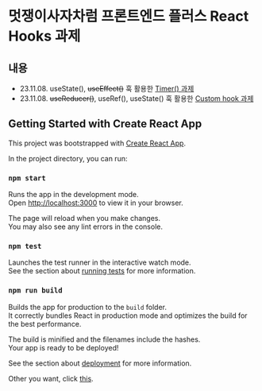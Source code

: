 # 멋쟁이사자차럼 프론트엔드 플러스 React Hooks 과제

## 내용

- 23.11.08. useState(), ~~useEffect()~~ 훅 활용한 [Timer() 과제](./src/Homework/Timer.jsx)
- 23.11.08. ~~useReducer()~~, useRef(), useState() 훅 활용한 [Custom hook 과제](./src/Homework/User.jsx)

## Getting Started with Create React App

This project was bootstrapped with [Create React App](https://github.com/facebook/create-react-app).

In the project directory, you can run:

### `npm start`

Runs the app in the development mode.\
Open [http://localhost:3000](http://localhost:3000) to view it in your browser.

The page will reload when you make changes.\
You may also see any lint errors in the console.

### `npm test`

Launches the test runner in the interactive watch mode.\
See the section about [running tests](https://facebook.github.io/create-react-app/docs/running-tests) for more information.

### `npm run build`

Builds the app for production to the `build` folder.\
It correctly bundles React in production mode and optimizes the build for the best performance.

The build is minified and the filenames include the hashes.\
Your app is ready to be deployed!

See the section about [deployment](https://facebook.github.io/create-react-app/docs/deployment) for more information.

Other you want, click [this](./ProjectStart.md).
